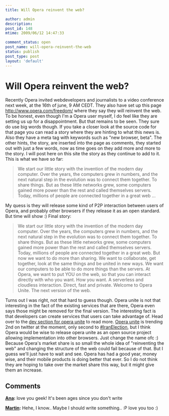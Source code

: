 ```yaml
---
title: Will Opera reinvent the web?

author: admin
description: 
post_id: 148
mtime: 2009/06/12 14:47:33

comment_status: open
post_name: will-opera-reinvent-the-web
status: publish
post_type: post
layout: 'default'
---
```


# Will Opera reinvent the web?

Recently Opera invited webdevelopers and journalists to a video conference next week, at the 16th of june, 9 AM CEDT. They also have set up this page <http://www.opera.com/freedom/> where they say they will reinvent the web. To be honest, even though I'm a Opera user myself, I do feel like they are setting us up for a disappointment. But that remains to be seen. They sure do use big words though. If you take a closer look at the source code for that page you can read a story where they are hinting to what this news is. Also they have a meta tag with keywords such as "new browser, beta". The other hints, the story, are inserted into the page as comments, they started out with just a few words, now as time goes on they add more and more to the story. I will post here on this site the story as they continue to add to it. This is what we have so far: 

> We start our little story with the invention of the modern day computer. Over the years, the computers grew in numbers, and the next natural step in the evolution was to connect them together. To share things. But as these little networks grew, some computers gained more power than the rest and called themselves servers. Today, millions of people are connected together in a great web ...

My quess is they will release some kind of P2P interaction between users of Opera, and probably other browsers if they release it as an open standard. But time will show :) Final story: 

> We start our little story with the invention of the modern day computer. Over the years, the computers grew in numbers, and the next natural step in the evolution was to connect them together. To share things. But as these little networks grew, some computers gained more power than the rest and called themselves servers. Today, millions of people are connected together in a great web. But now we want to do more than sharing. We want to collaborate, get together, look at the same things and be united in new ways. We want our computers to be able to do more things than the servers. At Opera, we want to put YOU on the web, so that you can interact directly with who you want. How you want. A serverless and cloudless interaction. Direct, fast and private. Welcome to Opera Unite. The next version of the web.

Turns out I was right, not that hard to guess though. Opera unite is not that interesting in the fact of the existing services that are there, Opera even says those might be removed for the final version. The interesting fact is that developers can create services that users can take advantage of. Head over to the [dev section for opera unite](http://dev.opera.com/articles/unite/) to read more. [Opera unite](http://twitter.com/#search?q=%22Opera%20Unite%22) is trending 2nd on twitter at the moment, only second to [#IranElection](http://twitter.com/#search?q=%23IranElection), but I think Opera would be wise to release opera unite as an open source project allowing implementation into other browsers. Just change the name ofc :) Because Opera's market share is so small the whole idea of "reinventing the web" and changing the structure of the web could fail because of that. But I guess we'll just have to wait and see. Opera has had a good year, money wise, and their mobile products is doing better that ever. So I do not think they are hoping to take over the market share this way, but it might give them an increase.

## Comments

**[Ana](#2323 "2009-10-17 19:46:32"):** love you geek! It's been ages since you don't write

**[Martin](#2324 "2009-10-17 19:52:49"):** Hehe, I know.. Maybe I should write something.. :P love you too :)

